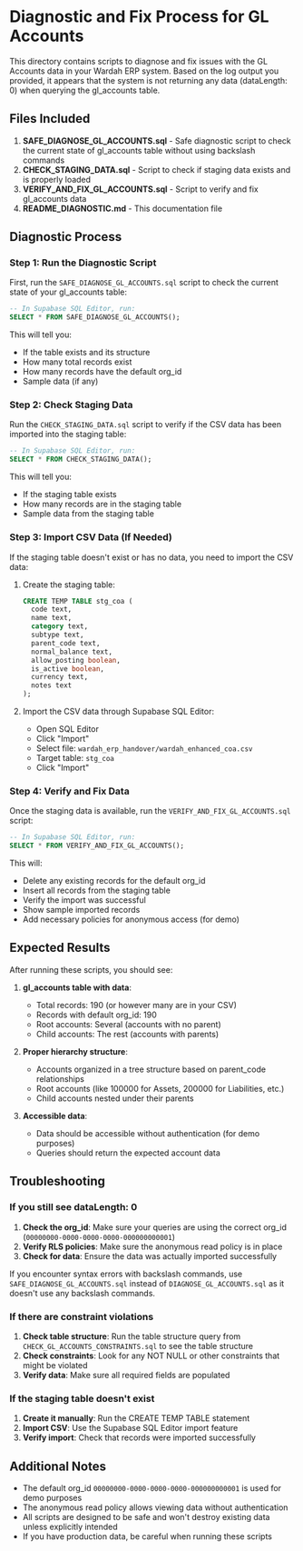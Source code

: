 # Diagnostic and Fix Process for GL Accounts

This directory contains scripts to diagnose and fix issues with the GL Accounts data in your Wardah ERP system. Based on the log output you provided, it appears that the system is not returning any data (dataLength: 0) when querying the gl_accounts table.

## Files Included

1. **SAFE_DIAGNOSE_GL_ACCOUNTS.sql** - Safe diagnostic script to check the current state of gl_accounts table without using backslash commands
2. **CHECK_STAGING_DATA.sql** - Script to check if staging data exists and is properly loaded
3. **VERIFY_AND_FIX_GL_ACCOUNTS.sql** - Script to verify and fix gl_accounts data
4. **README_DIAGNOSTIC.md** - This documentation file

## Diagnostic Process

### Step 1: Run the Diagnostic Script

First, run the `SAFE_DIAGNOSE_GL_ACCOUNTS.sql` script to check the current state of your gl_accounts table:

```sql
-- In Supabase SQL Editor, run:
SELECT * FROM SAFE_DIAGNOSE_GL_ACCOUNTS();
```

This will tell you:
- If the table exists and its structure
- How many total records exist
- How many records have the default org_id
- Sample data (if any)

### Step 2: Check Staging Data

Run the `CHECK_STAGING_DATA.sql` script to verify if the CSV data has been imported into the staging table:

```sql
-- In Supabase SQL Editor, run:
SELECT * FROM CHECK_STAGING_DATA();
```

This will tell you:
- If the staging table exists
- How many records are in the staging table
- Sample data from the staging table

### Step 3: Import CSV Data (If Needed)

If the staging table doesn't exist or has no data, you need to import the CSV data:

1. Create the staging table:
   ```sql
   CREATE TEMP TABLE stg_coa (
     code text, 
     name text, 
     category text, 
     subtype text, 
     parent_code text,
     normal_balance text, 
     allow_posting boolean, 
     is_active boolean,
     currency text, 
     notes text
   );
   ```

2. Import the CSV data through Supabase SQL Editor:
   - Open SQL Editor
   - Click "Import"
   - Select file: `wardah_erp_handover/wardah_enhanced_coa.csv`
   - Target table: `stg_coa`
   - Click "Import"

### Step 4: Verify and Fix Data

Once the staging data is available, run the `VERIFY_AND_FIX_GL_ACCOUNTS.sql` script:

```sql
-- In Supabase SQL Editor, run:
SELECT * FROM VERIFY_AND_FIX_GL_ACCOUNTS();
```

This will:
- Delete any existing records for the default org_id
- Insert all records from the staging table
- Verify the import was successful
- Show sample imported records
- Add necessary policies for anonymous access (for demo)

## Expected Results

After running these scripts, you should see:

1. **gl_accounts table with data**:
   - Total records: 190 (or however many are in your CSV)
   - Records with default org_id: 190
   - Root accounts: Several (accounts with no parent)
   - Child accounts: The rest (accounts with parents)

2. **Proper hierarchy structure**:
   - Accounts organized in a tree structure based on parent_code relationships
   - Root accounts (like 100000 for Assets, 200000 for Liabilities, etc.)
   - Child accounts nested under their parents

3. **Accessible data**:
   - Data should be accessible without authentication (for demo purposes)
   - Queries should return the expected account data

## Troubleshooting

### If you still see dataLength: 0

1. **Check the org_id**: Make sure your queries are using the correct org_id (`00000000-0000-0000-0000-000000000001`)
2. **Verify RLS policies**: Make sure the anonymous read policy is in place
3. **Check for data**: Ensure the data was actually imported successfully

If you encounter syntax errors with backslash commands, use `SAFE_DIAGNOSE_GL_ACCOUNTS.sql` instead of `DIAGNOSE_GL_ACCOUNTS.sql` as it doesn't use any backslash commands.

### If there are constraint violations

1. **Check table structure**: Run the table structure query from `CHECK_GL_ACCOUNTS_CONSTRAINTS.sql` to see the table structure
2. **Check constraints**: Look for any NOT NULL or other constraints that might be violated
3. **Verify data**: Make sure all required fields are populated

### If the staging table doesn't exist

1. **Create it manually**: Run the CREATE TEMP TABLE statement
2. **Import CSV**: Use the Supabase SQL Editor import feature
3. **Verify import**: Check that records were imported successfully

## Additional Notes

- The default org_id `00000000-0000-0000-0000-000000000001` is used for demo purposes
- The anonymous read policy allows viewing data without authentication
- All scripts are designed to be safe and won't destroy existing data unless explicitly intended
- If you have production data, be careful when running these scripts